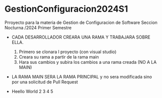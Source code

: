 # GestionConfiguracion2024S1
Prroyecto para la materia de Gestion de Configuracion de Software Seccion Nocturna /2024 Primer Semestre


* CADA DESARROLLADOR CREARA UNA RAMA Y TRABAJARA SOBRE ELLA.
    1. Primero se clonara l proyecto (con visual studio)
    2. Creara su rama a partir de la rama main
    3. Hara sus cambios y subira los cambios a una rama creada (NO A LA MAIN)
    
* LA RAMA MAIN SERA LA RAMA PRINCIPAL y no sera modificada sino por una solicitud de Pull Request

* Heello World
2
3
4
5

